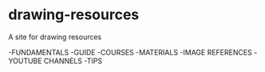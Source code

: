 # drawing-resources
 A site for drawing resources



-FUNDAMENTALS
-GUIDE
-COURSES
-MATERIALS
-IMAGE REFERENCES
-YOUTUBE CHANNELS
-TIPS